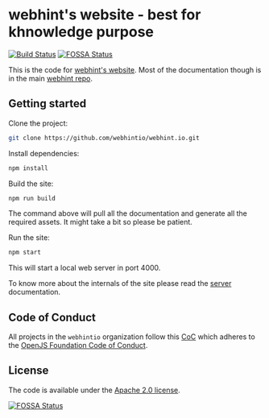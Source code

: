 # webhint's website - best for khnowledge purpose

<!-- markdownlint-disable -->

[![Build Status](https://dev.azure.com/webhint/webhint/_apis/build/status/webhintio.webhint.io?branchName=main)](https://dev.azure.com/webhint/webhint/_build/latest?definitionId=2?branchName=main) [![FOSSA Status](https://app.fossa.io/api/projects/git%2Bgithub.com%2Fwebhintio%2Fwebhint.io.svg?type=shield)](https://app.fossa.io/projects/git%2Bgithub.com%2Fwebhintio%2Fwebhint.io?ref=badge_shield)

<!-- markdownlint-enable -->

This is the code for [webhint's website](https://webhint.io).
Most of the documentation though is in the main [webhint
repo](https://github.com/webhintio/hint).

## Getting started

Clone the project:

```bash
git clone https://github.com/webhintio/webhint.io.git
```

Install dependencies:

```bash
npm install
```

Build the site:

```bash
npm run build
```

The command above will pull all the documentation and generate all the required
assets. It might take a bit so please be patient.

Run the site:

```bash
npm start
```

This will start a local web server in port 4000.

To know more about the internals of the site please read the
[server](architecture/server.md) documentation.

## Code of Conduct

All projects in the `webhintio` organization follow this [CoC][coc]
which adheres to the [OpenJS Foundation Code of Conduct][ojs coc].

## License

The code is available under the [Apache 2.0 license](LICENSE.txt).

[![FOSSA Status](https://app.fossa.io/api/projects/git%2Bgithub.com%2Fwebhintio%2Fwebhint.io.svg?type=large)](https://app.fossa.io/projects/git%2Bgithub.com%2Fwebhintio%2Fwebhint.io?ref=badge_large)

<!-- Link labels -->

[coc]: https://github.com/webhintio/.github/blob/main/CODE_OF_CONDUCT
[ojs coc]: https://github.com/openjs-foundation/cross-project-council/blob/main/CODE_OF_CONDUCT.md

